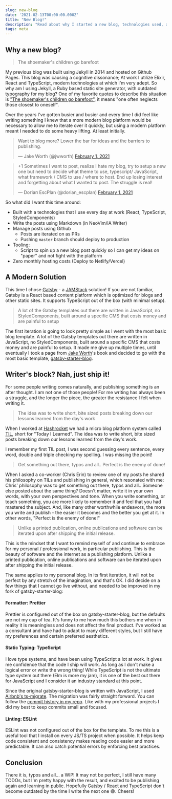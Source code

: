 ```yaml
---
slug: new-blog
date: '2021-02-13T00:00:00.000Z'
title: "New Blog!"
description: "Read about why I started a new blog, technologies used, and my publishing philosophy"
tags: meta
---
```


## Why a new blog?

> The shoemaker's children go barefoot

My previous blog was built using Jekyll in 2014 and hosted on Github Pages. This blog was causing a cognitive dissonance; At work I utilize Elixir, React and TypeScript, modern technologies at which I'm very adept. So why am I using Jekyll, a Ruby based static site generator, with outdated typography for my blog? One of my favorite quotes to describe this situation is ["The shoemaker's children go barefoot"](https://en.wiktionary.org/wiki/the_shoemaker%27s_children_go_barefoot), it means "one often neglects those closest to oneself".

Over the years I've gotten busier and busier and every time I did feel like writing something I knew that a more modern blog platform would be necessary to allow me to iterate over it quickly, but using a modern platform meant I needed to do some heavy lifting. At least initially.

<blockquote class="twitter-tweet"><p lang="en" dir="ltr">Want to blog more? Lower the bar for ideas and the barriers to publishing.</p>&mdash; Jake Worth (@jwworth) <a href="https://twitter.com/jwworth/status/1356329692387807232?ref_src=twsrc%5Etfw">February 1, 2021</a></blockquote>

<blockquote class="twitter-tweet"><p lang="en" dir="ltr">+1 Sometimes I want to post, realize I hate my blog, try to setup a new one but need to decide what theme to use, typescript/ JavaScript, what framework / CMS to use / where to host. End up losing interest and forgetting about what I wanted to post. The struggle is real!</p>&mdash; Ⅾогiап EscPlan (@dorian_escplan) <a href="https://twitter.com/dorian_escplan/status/1356340871520776193?ref_src=twsrc%5Etfw">February 1, 2021</a></blockquote>


So what did I want this time around:
- Built with a technologies that I use every day at work (React, TypeScript, StyledComponents)
- Write the posts using Markdown (in NeoVim/iA Writer)
- Manage posts using Github
  - Posts are iterated on as PRs
  - Pushing `master` branch should deploy to production
- Tooling:
  - Script to spin up a new blog post quickly so I can get my ideas on "paper" and not
    fight with the platform
- Zero monthly hosting costs (Deploy to Netlify/Vercel)

## A Modern Solution
This time I chose [Gatsby](https://www.gatsbyjs.com/) - a [JAMStack](https://jamstack.org/) solution! If you are not familiar, Gatsby is a React based content platform which is optimized for blogs and other static sites. It supports TypeScript out of the box (with minimal setup).

> A lot of the Gatsby templates out there are written in JavaScript, no StyledComponents, built around a specific CMS that costs money and are painful to setup

The first iteration is going to look pretty simple as I went with the most basic blog template. A lot of the Gatsby templates out there are written in JavaScript, no StyledComponents, built around a specific CMS that costs money and are painful to setup. It made me give up multiple times, until eventually I took a page from [Jake Worth](https://jakeworth.com)'s book and decided to go with the most basic template, [gatsby-starter-blog](https://github.com/gatsbyjs/gatsby-starter-blog).

## Writer's block? Nah, just ship it!

For some people writing comes naturally, and publishing something is an after thought. I am not one of those people! For me writing has always been a struggle, and the longer the piece, the greater the resistance I felt when writing it.

> The idea was to write short, bite sized posts breaking down our lessons learned from the day's work

When I worked at [Hashrocket](https://hashrocket.com) we had a micro blog platform system called [TIL](https://til.hashrocket.com/), short for "Today I Learned". The idea was to write short, bite sized posts breaking down our lessons learned from the day's work.

I remember my first TIL post, I was second guessing every sentence, every word, double and triple checking my spelling. I was missing the point! 

> Get something out there, typos and all.. Perfect is the enemy of done!

When I asked a co-worker (Chris Erin) to review one of my posts he shared his philosophy on TILs and publishing in general, which resonated with me: Chris' philosophy was to get something out there, typos and all.. Someone else posted about the same thing? Doesn't matter, write it in your own words, with your own perspectives and tone. When you write something, or teach something, you are more likely to remember it and feel that you had mastered the subject. And, like many other worthwhile endeavors, the more you write and publish - the easier it becomes and the better you get at it. In other words, "Perfect is the enemy of done!"

> Unlike a printed publication, online publications and software can be iterated upon after shipping the initial release.

This is the mindset that I want to remind myself of and continue to embrace for my personal / professional work, in particular publishing. This is the beauty of software and the internet as a publishing platform. Unlike a printed publication, online publications and software can be iterated upon after shipping the initial release.

The same applies to my personal blog. In its first iteration, it will not be perfect by any stretch of the imagination, and that's OK. I did decide on a few things that I cannot go live without, and needed to be improved in my fork of gatsby-starter-blog:

#### Formatter: Prettier

Prettier is configured out of the box on gatsby-starter-blog, but the defaults are not my cup of tea. It's funny to me how much this bothers me when in reality it is meaningless and does not affect the final product. I've worked as a consultant and have had to adapt to many different styles, but I still have my preferences and certain preferred aesthetics.

#### Static Typing: TypeScript

I love type systems, and have been using TypeScript a lot at work. It gives me confidence that the code I ship will work. As long as I don't make a logical error or write the wrong thing! While TypeScript is not the ultimate type system out there (Elm is more my jam), it is one of the best out there for JavaScript and I consider it an industry standard at this point.

Since the original gatsby-starter-blog is written with JavaScript, I used [Airbnb's ts-migrate](https://github.com/airbnb/ts-migrate). The migration was fairly straight forward. You can follow the [commit history in my repo](https://github.com/dkarter/retrovertigo/commits/master). Like with my professional projects I did my best to keep commits small and focused.

#### Linting: ESLint

ESLint was not configured out of the box for the template. To me this is a useful tool that I install on every JS/TS project when possible. It helps keep code consistent and consistency makes reading code easier and more predictable. It can also catch potential errors by enforcing best practices.

## Conclusion
There it is, typos and all... a WIP! It may not be perfect, I still have many TODOs, but I'm pretty happy with the result, and excited to be publishing again and learning in public. Hopefully Gatsby / React and TypeScript don't become outdated by the time I write the next one 😅. Cheers!
